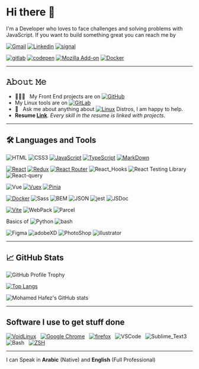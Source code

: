 # Hi there 👋

I'm a Developer who loves to face challenges and solving problems with JavaScript.
If you want to build something great you can reach me by

[![Gmail](https://img.shields.io/badge/-mohamedhafezmansour@gmail.com-c14438?style=social&logo=Gmail)](mailto:mohamedhafezmansour@gmail.com)
[![Linkedin](https://img.shields.io/badge/-Mohamed_Hafez-blue?style=social&logo=Linkedin)](https://www.linkedin.com/in/M-Hafez22/)
[![signal](https://img.shields.io/badge/-+201151018296-3B76F1?style=social&logo=signal)](https://signal.me/#p/+201151018296)

[![gitlab](https://img.shields.io/badge/-Mohamed_Hafez-800080?style=for-the-badge&logo=gitlab)](https://gitlab.com/M-Hafez22)
[![codepen](https://img.shields.io/badge/-Mohamed_Hafez-111?style=for-the-badge&logoColor=white&logo=codepen)](https://codepen.io/M-Hafez)
[![Mozilla Add-on](https://img.shields.io/badge/-Mozilla_Add--on-20123A?style=for-the-badge&logoColor=8ff7f7&logo=firefox)](https://addons.mozilla.org/en-US/firefox/user/15251328/)
[![Docker](https://img.shields.io/badge/-Docker_Profile-2497EC?style=for-the-badge&logoColor=fff&logo=docker)](https://hub.docker.com/u/mohamedhafez)

---

## 𝙰𝚋𝚘𝚞𝚝 𝙼𝚎

- 👨🏻‍💻 &nbsp; My Front End projects are on  [![GitHub](https://img.shields.io/badge/-GitHub-000?logo=GitHub)](https://github.com/M-Hafez22?tab=repositories)
- My Linux tools are on  [![GitLab](https://img.shields.io/badge/-GitLab-330F63?&logo=GitLab)](https://gitlab.com/M-Hafez22)
- 💬 &nbsp; Ask me about anything about [![Linux](https://img.shields.io/badge/-Linux-111?&logo=Linux&logoColor=fff)](https://distrowatch.com/dwres.php?resource=popularity) Distros, I am happy to help.
- **Resume [Link](https://github.com/M-Hafez22/mohamed_hafez_resume/raw/master/mohamed_hafez_resume.pdf)**. *Every skill in the resume is linked with projects*.
<!-- - CSS on  [![CodePen](https://img.shields.io/badge/-CodePen-222?&logo=CodePen)](https://codepen.io/M-Hafez) -->

---

## 🛠️ Languages and Tools

![HTML](https://img.shields.io/static/v1?labelColor=222&color=F36429&label=%20&message=HTML&logo=HTML5)
![CSS3](https://img.shields.io/static/v1?labelColor=222&color=2B64F0&logoColor=2B64F0&label=%20&message=CSS3&logo=CSS3)
[![JavaScript](https://img.shields.io/static/v1?labelColor=222&color=F7E01D&label=%20&message=JavaScript&logo=JavaScript)](https://github.com/M-Hafez22/Analog_clock)
[![TypeScript](https://img.shields.io/static/v1?labelColor=222&color=blue&label=%20&message=TypeScript&logo=typescript)](https://github.com/M-Hafez22/M-Hafez22)
[![MarkDown](https://img.shields.io/static/v1?labelColor=222&color=445A64&label=%20&message=MarkDown&logo=MarkDown)](https://github.com/M-Hafez22/Javascript-the-Good-Parts-notes)

[![React](https://img.shields.io/static/v1?message=React&logo=react&labelColor=222&color=1182c3&label=%20)](https://github.com/M-Hafez22/islamic-prayer-times)
[![Redux](https://img.shields.io/static/v1?message=Redux&labelColor=222&color=1182c3&label=%20&logo=Redux)](https://github.com/M-Hafez22/To-Do-App)
[![React Router](https://img.shields.io/static/v1?labelColor=222&color=1182c3&label=%20&message=React-Router&logo=ReactRouter)](https://github.com/M-Hafez22/cs50x-concept)
![React_Hooks](https://img.shields.io/static/v1?labelColor=222&color=1182c3&label=%20&message=React-Hooks&logo=React)
![React Testing Library](https://img.shields.io/static/v1?labelColor=222&color=1182c3&label=%20&message=Testing-Library&logo=Testing-Library)
![React-query](https://img.shields.io/static/v1?labelColor=222&color=1182c3&label=%20&message=React-query&logo=React-query)

![Vue](https://img.shields.io/static/v1?labelColor=222&color=41B782&label=%20&message=vue&logo=vue.js)
[![Vuex](https://img.shields.io/static/v1?labelColor=222&color=41B782&label=%20&message=Vuex&logo=Vue.js)](https://github.com/M-Hafez22/islamic-prayer-times-vue)
[![Pinia](https://img.shields.io/static/v1?labelColor=222&color=41B782&label=%20&message=pinia&logo=vue.js)](https://github.com/M-Hafez22/dynamic-form-vue)

[![Docker](https://img.shields.io/static/v1?labelColor=222&color=2599EE&label=%20&message=Docker&logo=Docker)](https://hub.docker.com/u/mohamedhafez)
![Sass](https://img.shields.io/static/v1?labelColor=222&color=CD6799&label=%20&message=Sass&logo=Sass)
![BEM](https://img.shields.io/static/v1?labelColor=222&color=555454&label=%20&message=BEM&logo=bem)
![JSON](https://img.shields.io/static/v1?labelColor=222&color=555454&label=%20&message=JSON&logo=JSON)
![jest](https://img.shields.io/static/v1?labelColor=222&color=9C415D&logoColor=9C415D&label=%20&message=jest&logo=jest)
![JSDoc](https://img.shields.io/static/v1?labelColor=222&color=41B782&label=%20&message=JSDoc&logo=JSDoc)

[![Vite](https://img.shields.io/static/v1?labelColor=222&color=9F5BFE&label=%20&message=vite&logo=vite)](https://github.com/M-Hafez22/dynamic-form-vue)
![WebPack](https://img.shields.io/static/v1?labelColor=222&color=93D7F8&label=%20&message=WebPack&logo=WebPack)
![Parcel](https://img.shields.io/static/v1?labelColor=222&color=F1B97A&label=%20&message=parcel&logo=parcel)

Basics of
![Python](https://img.shields.io/static/v1?labelColor=222&color=3372A1&label=%20&message=Python&logo=Python)
![bash](https://img.shields.io/static/v1?labelColor=222&color=4EAA25&label=%20&message=Bash&logo=gnu-bash)

![Figma](https://img.shields.io/static/v1?labelColor=222&color=A259FE&label=%20&message=Figma&logo=Figma)
![adobeXD](https://img.shields.io/static/v1?labelColor=222&color=FF60F6&label=%20&message=adobeXD&logo=adobeXD)
![PhotoShop](https://img.shields.io/static/v1?labelColor=222&color=30A8FF&label=%20&message=PhotoShop&logo=AdobePhotoShop)
![illustrator](https://img.shields.io/static/v1?labelColor=222&color=FF7918&label=%20&message=illustrator&logo=Adobeillustrator)

---

## &#x1f4c8; GitHub Stats

![GitHub Profile Trophy](https://github-profile-trophy.vercel.app/?username=m-hafez22&theme=radical&no-frame=true&no-bg=true&row=1&column=7)

[![Top Langs](https://github-readme-stats.vercel.app/api/top-langs/?username=m-hafez22&theme=tokyonight&title_color=0797fa&text_color=0094bd&icon_color=00ffff&bg_color=061621&layout=compact&langs_count=100)](https://github.com/m-hafez22/github-readme-stats)

![Mohamed Hafez's GitHub stats](https://github-readme-stats.vercel.app/api?username=m-hafez22&hide=issues,contribs&count_private=true&show_icons=true&theme=tokyonight&title_color=0797fa&text_color=c9cacc&icon_color=0094bd&bg_color=061621)

---

## Software I use to get stuff done

[![VoidLinux](https://img.shields.io/badge/-Void_Linux-333?&logo=VoidLinux&style=for-the-badge)](https://Voidlinux.org/) &nbsp; [![Google Chrome](https://img.shields.io/badge/-Google_Chrome-333?&logo=google-chrome&style=for-the-badge)](https://brave.com/) &nbsp; [![firefox](https://img.shields.io/badge/-firefox-333?&logo=firefox&style=for-the-badge)](https://www.mozilla.org/en-US/firefox/new/) &nbsp; ![VSCode](https://img.shields.io/badge/-VSCode-333?&logo=VisualStudioCode&style=for-the-badge) &nbsp; ![Sublime_Text3](https://img.shields.io/badge/-Sublime_Text3-333?&logo=Sublime-Text&style=for-the-badge)  &nbsp; ![Bash](https://img.shields.io/badge/-Bash-333?&logo=gnu-bash&style=for-the-badge)  &nbsp; [![ZSH](https://img.shields.io/badge/-ZSH-333?&logo=zsh-gnu&style=for-the-badge)](https://github.com/romkatv/powerlevel10k)

<!-- OSs I love:
[![Debian](https://img.shields.io/badge/-Debian-333?&logo=Debian&logoColor=red)](https://www.debian.org/)
[![OpenSUSE](https://img.shields.io/badge/-OpenSUSE-333?&logo=OpenSUSE)](https://www.opensuse.org/)
[![Fedora](https://img.shields.io/badge/-Fedora-333?&logo=Fedora)](https://getfedora.org/)
[![ArchLinux](https://img.shields.io/badge/-ArchLinux-333?&logo=ArchLinux)](https://archlinux.org/)
[![VoidLinux](https://img.shields.io/badge/-Void_Linux-333?&logo=Void-linux)](https://voidlinux.org/)
[![MXLinux](https://img.shields.io/badge/-MXLinux-333?&logo=MXLinux)](https://mxlinux.org/)
[![FreeBSD](https://img.shields.io/badge/-FreeBSD-333?&logo=FreeBSD)](https://www.freebsd.org/) -->

---

I can Speak in **Arabic** (Native) and **English** (Full Professional)
